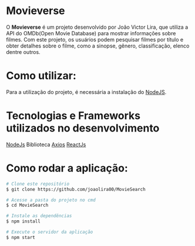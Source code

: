 # Movieverse

O **Movieverse** é um projeto desenvolvido por João Victor Lira, que utiliza a API do OMDb(Open Movie Database) para mostrar informações sobre filmes. Com este projeto, os usuários podem pesquisar filmes por título e obter detalhes sobre o filme, como a sinopse, gênero, classificação, elenco dentre outros.

# Como utilizar:

Para a utilização do projeto, é necessária a instalação do [NodeJS](https://nodejs.org/en/).

# Tecnologias e Frameworks utilizados no desenvolvimento

[NodeJs](https://nodejs.org/en/)
Biblioteca [Axios](https://axios-http.com/ptbr/docs/intro)
[ReactJs](https://pt-br.reactjs.org/)

# Como rodar a aplicação:

```bash
# Clone este repositório
$ git clone https://github.com/joaolira00/MovieSearch

# Acesse a pasta do projeto no cmd
$ cd MovieSearch

# Instale as dependências
$ npm install

# Execute o servidor da aplicação
$ npm start
